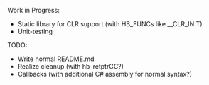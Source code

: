 Work in Progress:
* Static library for CLR support (with HB_FUNCs like __CLR_INIT)
* Unit-testing

TODO:
* Write normal README.md
* Realize cleanup (with hb_retptrGC?)
* Callbacks (with additional C# assembly for normal syntax?)
